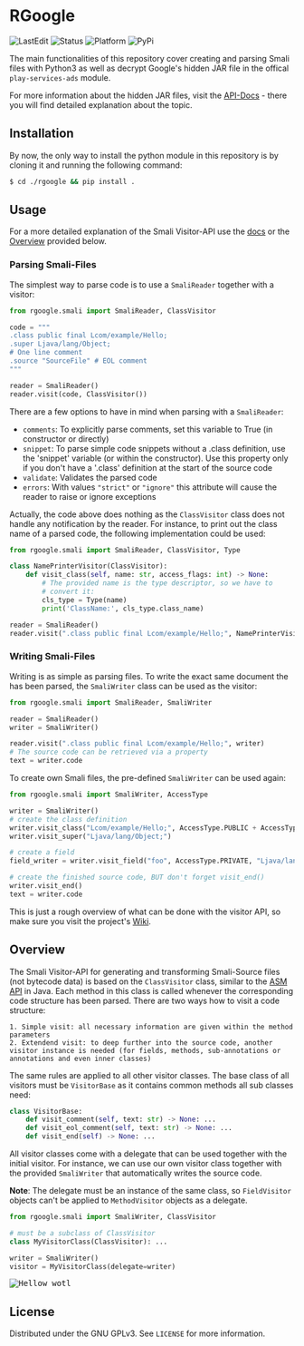 # RGoogle

![LastEdit](https://img.shields.io:/static/v1?label=LastEdit&message=03/08/2023&color=9cf)
![Status](https://img.shields.io:/static/v1?label=Status&message=DRAFT&color=yellow)
![Platform](https://img.shields.io:/static/v1?label=Platforms&message=Linux|Windows&color=yellowgreen)
![PyPi](https://img.shields.io:/static/v1?label=PyPi&message=Not%20yet&color=red)


The main functionalities of this repository cover creating and parsing Smali files with Python3 as well as decrypt Google's hidden JAR file in the offical `play-services-ads` module.

For more information about the hidden JAR files, visit the [API-Docs]() - there you will find detailed explanation about the topic.

## Installation

By now, the only way to install the python module in this repository is by cloning it and running the following command:

```bash
$ cd ./rgoogle && pip install .
```

## Usage

For a more detailed explanation of the Smali Visitor-API use the [docs]() or the [Overview](#overview) provided below.

### Parsing Smali-Files

The simplest way to parse code is to use a `SmaliReader` together with a visitor:

```python
from rgoogle.smali import SmaliReader, ClassVisitor

code = """
.class public final Lcom/example/Hello;
.super Ljava/lang/Object;
# One line comment
.source "SourceFile" # EOL comment
"""

reader = SmaliReader()
reader.visit(code, ClassVisitor())
```

There are a few options to have in mind when parsing with a `SmaliReader`:

* `comments`: To explicitly parse comments, set this variable to True (in constructor or directly)
* `snippet`: To parse simple code snippets without a .class definition, use the 'snippet' variable (or within the constructor). Use this property only if you don't have a '.class' definition at the start of the source code
* `validate`: Validates the parsed code
* `errors`: With values `"strict"` or `"ignore"` this attribute will cause the reader to raise or ignore exceptions

Actually, the code above does nothing as the `ClassVisitor` class does not handle any notification by the reader. For instance, to print out the class name of a parsed code, the following implementation could be used:

```python
from rgoogle.smali import SmaliReader, ClassVisitor, Type

class NamePrinterVisitor(ClassVisitor):
    def visit_class(self, name: str, access_flags: int) -> None:
        # The provided name is the type descriptor, so we have to 
        # convert it:
        cls_type = Type(name)
        print('ClassName:', cls_type.class_name)

reader = SmaliReader()
reader.visit(".class public final Lcom/example/Hello;", NamePrinterVisitor())
```

### Writing Smali-Files

Writing is as simple as parsing files. To write the exact same document the has been parsed, the `SmaliWriter` class can be used as the visitor:

```python
from rgoogle.smali import SmaliReader, SmaliWriter

reader = SmaliReader()
writer = SmaliWriter()

reader.visit(".class public final Lcom/example/Hello;", writer)
# The source code can be retrieved via a property
text = writer.code
```

To create own Smali files, the pre-defined `SmaliWriter` can be used again:

```python
from rgoogle.smali import SmaliWriter, AccessType

writer = SmaliWriter()
# create the class definition
writer.visit_class("Lcom/example/Hello;", AccessType.PUBLIC + AccessType.FINAL)
writer.visit_super("Ljava/lang/Object;")

# create a field
field_writer = writer.visit_field("foo", AccessType.PRIVATE, "Ljava/lang/String")

# create the finished source code, BUT don't forget visit_end()
writer.visit_end()
text = writer.code
```

This is just a rough overview of what can be done with the visitor API, so make sure you visit the project's [Wiki]().

## Overview

The Smali Visitor-API for generating and transforming Smali-Source files (not bytecode data) is based on the `ClassVisitor` class, similar to the [ASM API](https://asm.ow2.io/asm4-guide.pdf) in Java. Each method in this class is called whenever the corresponding code structure has been parsed. There are two ways how to visit a code structure:

    1. Simple visit: all necessary information are given within the method parameters
    2. Extendend visit: to deep further into the source code, another visitor instance is needed (for fields, methods, sub-annotations or annotations and even inner classes)

The same rules are applied to all other visitor classes. The base class of all visitors must be `VisitorBase` as it contains common methods all sub classes need:

```python
class VisitorBase:
    def visit_comment(self, text: str) -> None: ...
    def visit_eol_comment(self, text: str) -> None: ...
    def visit_end(self) -> None: ...
```

All visitor classes come with a delegate that can be used together with the initial visitor. For instance, we can use our own visitor class together with the provided `SmaliWriter` that automatically writes the source code.

**Note**: The delegate must be an instance of the same class, so `FieldVisitor` objects can't be applied to `MethodVisitor` objects as a delegate.

```python
from rgoogle.smali import SmaliWriter, ClassVisitor

# must be a subclass of ClassVisitor
class MyVisitorClass(ClassVisitor): ...

writer = SmaliWriter()
visitor = MyVisitorClass(delegate=writer)
```

<kbd>
<picture>
    <source media="(prefers-color-scheme: dark)" srcset="docs/example_dark_doc.png">
    <source media="(prefers-color-scheme: light)" srcset="docs/example_light_doc.png">
    <img alt="Hellow wotl">
</picture>
</kbd>

<!-- LICENSE -->
## License

Distributed under the GNU GPLv3. See `LICENSE` for more information.
